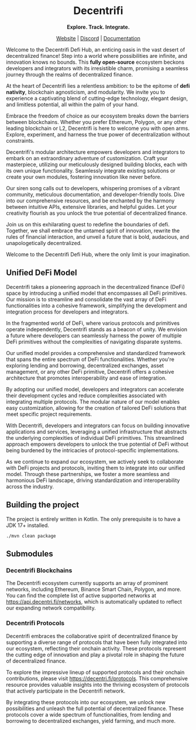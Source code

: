 

<div align="center">

# **Decentrifi**

 **Explore. Track. Integrate.**

[Website](https://decentri.fi) | [Discord](https://discord.gg/D95VSCCX) | [Documentation](https://docs.decentri.fi) 

</div>

Welcome to the Decentrifi Defi Hub, an enticing oasis in the vast desert of decentralized finance! Step into a world where possibilities are infinite, and innovation knows no bounds. This **fully open-source** ecosystem beckons developers and integrators with its irresistible charm, promising a seamless journey through the realms of decentralized finance.

At the heart of Decentrifi lies a relentless ambition: to be the epitome of **defi nativity**, blockchain agnosticism, and modularity. We invite you to experience a captivating blend of cutting-edge technology, elegant design, and limitless potential, all within the palm of your hand.

Embrace the freedom of choice as our ecosystem breaks down the barriers between blockchains. 
Whether you prefer Ethereum, Polygon, or any other leading blockchain or L2, Decentrifi is here to welcome you with open arms. Explore, experiment, and harness the true power of decentralization without constraints.

Decentrifi's modular architecture empowers developers and integrators to embark on an extraordinary adventure of customization. Craft your masterpiece, utilizing our meticulously designed building blocks, each with its own unique functionality. Seamlessly integrate existing solutions or create your own modules, fostering innovation like never before.

Our siren song calls out to developers, whispering promises of a vibrant community, meticulous documentation, and developer-friendly tools. Dive into our comprehensive resources, and be enchanted by the harmony between intuitive APIs, extensive libraries, and helpful guides. Let your creativity flourish as you unlock the true potential of decentralized finance.

Join us on this exhilarating quest to redefine the boundaries of defi. Together, we shall embrace the untamed spirit of innovation, rewrite the rules of financial interaction, and unveil a future that is bold, audacious, and unapologetically decentralized. 

Welcome to the Decentrifi Defi Hub, where the only limit is your imagination.

## Unified DeFi Model

Decentrifi takes a pioneering approach in the decentralized finance (DeFi) space by introducing a unified model that encompasses all DeFi primitives. Our mission is to streamline and consolidate the vast array of DeFi functionalities into a cohesive framework, simplifying the development and integration process for developers and integrators.

In the fragmented world of DeFi, where various protocols and primitives operate independently, Decentrifi stands as a beacon of unity. We envision a future where developers can seamlessly harness the power of multiple DeFi primitives without the complexities of navigating disparate systems.

Our unified model provides a comprehensive and standardized framework that spans the entire spectrum of DeFi functionalities. Whether you're exploring lending and borrowing, decentralized exchanges, asset management, or any other DeFi primitive, Decentrifi offers a cohesive architecture that promotes interoperability and ease of integration.

By adopting our unified model, developers and integrators can accelerate their development cycles and reduce complexities associated with integrating multiple protocols. The modular nature of our model enables easy customization, allowing for the creation of tailored DeFi solutions that meet specific project requirements.

With Decentrifi, developers and integrators can focus on building innovative applications and services, leveraging a unified infrastructure that abstracts the underlying complexities of individual DeFi primitives. This streamlined approach empowers developers to unlock the true potential of DeFi without being burdened by the intricacies of protocol-specific implementations.

As we continue to expand our ecosystem, we actively seek to collaborate with DeFi projects and protocols, inviting them to integrate into our unified model. Through these partnerships, we foster a more seamless and harmonious DeFi landscape, driving standardization and interoperability across the industry.

## Building the project

The project is entirely written in Kotlin. The only prerequisite is to have a JDK 17+ installed.

```shell
./mvn clean package
```

## Submodules

### Decentrifi Blockchains

The Decentrifi ecosystem currently supports an array of prominent networks, including Ethereum, Binance Smart Chain, Polygon, and more. You can find the complete list of active supported networks at https://api.decentri.fi/networks, which is automatically updated to reflect our expanding network compatibility.

### Decentrifi Protocols

Decentrifi embraces the collaborative spirit of decentralized finance by supporting a diverse range of protocols that have been fully integrated into our ecosystem, reflecting their onchain activity. These protocols represent the cutting edge of innovation and play a pivotal role in shaping the future of decentralized finance.

To explore the impressive lineup of supported protocols and their onchain contributions, please visit https://decentri.fi/protocols. This comprehensive resource provides valuable insights into the thriving ecosystem of protocols that actively participate in the Decentrifi network.

By integrating these protocols into our ecosystem, we unlock new possibilities and unleash the full potential of decentralized finance. These protocols cover a wide spectrum of functionalities, from lending and borrowing to decentralized exchanges, yield farming, and much more.

